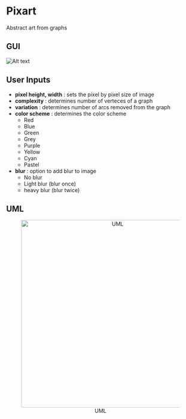 # Pixart
Abstract art from graphs

## GUI
![Alt text](gui.png "GUI")
<!-- <center>	 
<figure>
  <img src="{{ site.baseurl }}/gui.png" alt="GUI" style="width: 500px;"/>
  <figcaption>GUI</figcaption>
</figure>
</center> -->

## User Inputs
* **pixel height, width** : sets the pixel by pixel size of image
* **complexity** : determines number of verteces of a graph
* **variation** : determines number of arcs removed from the graph
* **color scheme** : determines the color scheme
	* Red
	* Blue
	* Green
	* Grey
	* Purple
	* Yellow
	* Cyan
	* Pastel
* **blur** : option to add blur to image
	* No blur
	* Light blur (blur once)
	* heavy blur (blur twice)

## UML
<center>	 
<figure>
  <img src="{UML.png" alt="UML" style="width: 500px;"/>
  <figcaption>UML</figcaption>
</figure>
</center>
